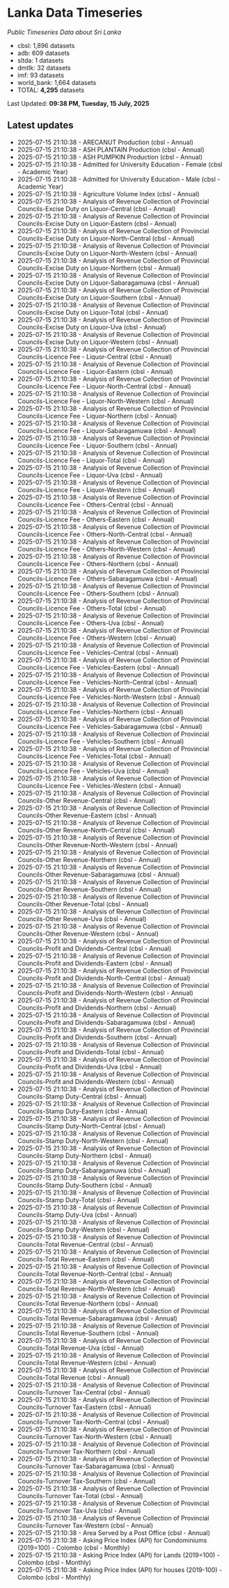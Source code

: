 # Lanka Data Timeseries
*Public Timeseries Data about Sri Lanka*

* cbsl: 1,896 datasets
* adb: 609 datasets
* sltda: 1 datasets
* dmtlk: 32 datasets
* imf: 93 datasets
* world_bank: 1,664 datasets
* TOTAL: **4,295** datasets

Last Updated: **09:38 PM, Tuesday, 15 July, 2025**

## Latest updates

* 2025-07-15 21:10:38 - ARECANUT Production (cbsl - Annual)
* 2025-07-15 21:10:38 - ASH PLANTAIN Production (cbsl - Annual)
* 2025-07-15 21:10:38 - ASH PUMPKIN Production (cbsl - Annual)
* 2025-07-15 21:10:38 - Admitted for University Education - Female (cbsl - Academic Year)
* 2025-07-15 21:10:38 - Admitted for University Education - Male (cbsl - Academic Year)
* 2025-07-15 21:10:38 - Agriculture Volume Index (cbsl - Annual)
* 2025-07-15 21:10:38 - Analysis of Revenue Collection of Provincial Councils-Excise Duty on Liquor-Central (cbsl - Annual)
* 2025-07-15 21:10:38 - Analysis of Revenue Collection of Provincial Councils-Excise Duty on Liquor-Eastern (cbsl - Annual)
* 2025-07-15 21:10:38 - Analysis of Revenue Collection of Provincial Councils-Excise Duty on Liquor-North-Central (cbsl - Annual)
* 2025-07-15 21:10:38 - Analysis of Revenue Collection of Provincial Councils-Excise Duty on Liquor-North-Western (cbsl - Annual)
* 2025-07-15 21:10:38 - Analysis of Revenue Collection of Provincial Councils-Excise Duty on Liquor-Northern (cbsl - Annual)
* 2025-07-15 21:10:38 - Analysis of Revenue Collection of Provincial Councils-Excise Duty on Liquor-Sabaragamuwa (cbsl - Annual)
* 2025-07-15 21:10:38 - Analysis of Revenue Collection of Provincial Councils-Excise Duty on Liquor-Southern (cbsl - Annual)
* 2025-07-15 21:10:38 - Analysis of Revenue Collection of Provincial Councils-Excise Duty on Liquor-Total (cbsl - Annual)
* 2025-07-15 21:10:38 - Analysis of Revenue Collection of Provincial Councils-Excise Duty on Liquor-Uva (cbsl - Annual)
* 2025-07-15 21:10:38 - Analysis of Revenue Collection of Provincial Councils-Excise Duty on Liquor-Western (cbsl - Annual)
* 2025-07-15 21:10:38 - Analysis of Revenue Collection of Provincial Councils-Licence Fee - Liquor-Central (cbsl - Annual)
* 2025-07-15 21:10:38 - Analysis of Revenue Collection of Provincial Councils-Licence Fee - Liquor-Eastern (cbsl - Annual)
* 2025-07-15 21:10:38 - Analysis of Revenue Collection of Provincial Councils-Licence Fee - Liquor-North-Central (cbsl - Annual)
* 2025-07-15 21:10:38 - Analysis of Revenue Collection of Provincial Councils-Licence Fee - Liquor-North-Western (cbsl - Annual)
* 2025-07-15 21:10:38 - Analysis of Revenue Collection of Provincial Councils-Licence Fee - Liquor-Northern (cbsl - Annual)
* 2025-07-15 21:10:38 - Analysis of Revenue Collection of Provincial Councils-Licence Fee - Liquor-Sabaragamuwa (cbsl - Annual)
* 2025-07-15 21:10:38 - Analysis of Revenue Collection of Provincial Councils-Licence Fee - Liquor-Southern (cbsl - Annual)
* 2025-07-15 21:10:38 - Analysis of Revenue Collection of Provincial Councils-Licence Fee - Liquor-Total (cbsl - Annual)
* 2025-07-15 21:10:38 - Analysis of Revenue Collection of Provincial Councils-Licence Fee - Liquor-Uva (cbsl - Annual)
* 2025-07-15 21:10:38 - Analysis of Revenue Collection of Provincial Councils-Licence Fee - Liquor-Western (cbsl - Annual)
* 2025-07-15 21:10:38 - Analysis of Revenue Collection of Provincial Councils-Licence Fee - Others-Central (cbsl - Annual)
* 2025-07-15 21:10:38 - Analysis of Revenue Collection of Provincial Councils-Licence Fee - Others-Eastern (cbsl - Annual)
* 2025-07-15 21:10:38 - Analysis of Revenue Collection of Provincial Councils-Licence Fee - Others-North-Central (cbsl - Annual)
* 2025-07-15 21:10:38 - Analysis of Revenue Collection of Provincial Councils-Licence Fee - Others-North-Western (cbsl - Annual)
* 2025-07-15 21:10:38 - Analysis of Revenue Collection of Provincial Councils-Licence Fee - Others-Northern (cbsl - Annual)
* 2025-07-15 21:10:38 - Analysis of Revenue Collection of Provincial Councils-Licence Fee - Others-Sabaragamuwa (cbsl - Annual)
* 2025-07-15 21:10:38 - Analysis of Revenue Collection of Provincial Councils-Licence Fee - Others-Southern (cbsl - Annual)
* 2025-07-15 21:10:38 - Analysis of Revenue Collection of Provincial Councils-Licence Fee - Others-Total (cbsl - Annual)
* 2025-07-15 21:10:38 - Analysis of Revenue Collection of Provincial Councils-Licence Fee - Others-Uva (cbsl - Annual)
* 2025-07-15 21:10:38 - Analysis of Revenue Collection of Provincial Councils-Licence Fee - Others-Western (cbsl - Annual)
* 2025-07-15 21:10:38 - Analysis of Revenue Collection of Provincial Councils-Licence Fee - Vehicles-Central (cbsl - Annual)
* 2025-07-15 21:10:38 - Analysis of Revenue Collection of Provincial Councils-Licence Fee - Vehicles-Eastern (cbsl - Annual)
* 2025-07-15 21:10:38 - Analysis of Revenue Collection of Provincial Councils-Licence Fee - Vehicles-North-Central (cbsl - Annual)
* 2025-07-15 21:10:38 - Analysis of Revenue Collection of Provincial Councils-Licence Fee - Vehicles-North-Western (cbsl - Annual)
* 2025-07-15 21:10:38 - Analysis of Revenue Collection of Provincial Councils-Licence Fee - Vehicles-Northern (cbsl - Annual)
* 2025-07-15 21:10:38 - Analysis of Revenue Collection of Provincial Councils-Licence Fee - Vehicles-Sabaragamuwa (cbsl - Annual)
* 2025-07-15 21:10:38 - Analysis of Revenue Collection of Provincial Councils-Licence Fee - Vehicles-Southern (cbsl - Annual)
* 2025-07-15 21:10:38 - Analysis of Revenue Collection of Provincial Councils-Licence Fee - Vehicles-Total (cbsl - Annual)
* 2025-07-15 21:10:38 - Analysis of Revenue Collection of Provincial Councils-Licence Fee - Vehicles-Uva (cbsl - Annual)
* 2025-07-15 21:10:38 - Analysis of Revenue Collection of Provincial Councils-Licence Fee - Vehicles-Western (cbsl - Annual)
* 2025-07-15 21:10:38 - Analysis of Revenue Collection of Provincial Councils-Other Revenue-Central (cbsl - Annual)
* 2025-07-15 21:10:38 - Analysis of Revenue Collection of Provincial Councils-Other Revenue-Eastern (cbsl - Annual)
* 2025-07-15 21:10:38 - Analysis of Revenue Collection of Provincial Councils-Other Revenue-North-Central (cbsl - Annual)
* 2025-07-15 21:10:38 - Analysis of Revenue Collection of Provincial Councils-Other Revenue-North-Western (cbsl - Annual)
* 2025-07-15 21:10:38 - Analysis of Revenue Collection of Provincial Councils-Other Revenue-Northern (cbsl - Annual)
* 2025-07-15 21:10:38 - Analysis of Revenue Collection of Provincial Councils-Other Revenue-Sabaragamuwa (cbsl - Annual)
* 2025-07-15 21:10:38 - Analysis of Revenue Collection of Provincial Councils-Other Revenue-Southern (cbsl - Annual)
* 2025-07-15 21:10:38 - Analysis of Revenue Collection of Provincial Councils-Other Revenue-Total (cbsl - Annual)
* 2025-07-15 21:10:38 - Analysis of Revenue Collection of Provincial Councils-Other Revenue-Uva (cbsl - Annual)
* 2025-07-15 21:10:38 - Analysis of Revenue Collection of Provincial Councils-Other Revenue-Western (cbsl - Annual)
* 2025-07-15 21:10:38 - Analysis of Revenue Collection of Provincial Councils-Profit and Dividends-Central (cbsl - Annual)
* 2025-07-15 21:10:38 - Analysis of Revenue Collection of Provincial Councils-Profit and Dividends-Eastern (cbsl - Annual)
* 2025-07-15 21:10:38 - Analysis of Revenue Collection of Provincial Councils-Profit and Dividends-North-Central (cbsl - Annual)
* 2025-07-15 21:10:38 - Analysis of Revenue Collection of Provincial Councils-Profit and Dividends-North-Western (cbsl - Annual)
* 2025-07-15 21:10:38 - Analysis of Revenue Collection of Provincial Councils-Profit and Dividends-Northern (cbsl - Annual)
* 2025-07-15 21:10:38 - Analysis of Revenue Collection of Provincial Councils-Profit and Dividends-Sabaragamuwa (cbsl - Annual)
* 2025-07-15 21:10:38 - Analysis of Revenue Collection of Provincial Councils-Profit and Dividends-Southern (cbsl - Annual)
* 2025-07-15 21:10:38 - Analysis of Revenue Collection of Provincial Councils-Profit and Dividends-Total (cbsl - Annual)
* 2025-07-15 21:10:38 - Analysis of Revenue Collection of Provincial Councils-Profit and Dividends-Uva (cbsl - Annual)
* 2025-07-15 21:10:38 - Analysis of Revenue Collection of Provincial Councils-Profit and Dividends-Western (cbsl - Annual)
* 2025-07-15 21:10:38 - Analysis of Revenue Collection of Provincial Councils-Stamp Duty-Central (cbsl - Annual)
* 2025-07-15 21:10:38 - Analysis of Revenue Collection of Provincial Councils-Stamp Duty-Eastern (cbsl - Annual)
* 2025-07-15 21:10:38 - Analysis of Revenue Collection of Provincial Councils-Stamp Duty-North-Central (cbsl - Annual)
* 2025-07-15 21:10:38 - Analysis of Revenue Collection of Provincial Councils-Stamp Duty-North-Western (cbsl - Annual)
* 2025-07-15 21:10:38 - Analysis of Revenue Collection of Provincial Councils-Stamp Duty-Northern (cbsl - Annual)
* 2025-07-15 21:10:38 - Analysis of Revenue Collection of Provincial Councils-Stamp Duty-Sabaragamuwa (cbsl - Annual)
* 2025-07-15 21:10:38 - Analysis of Revenue Collection of Provincial Councils-Stamp Duty-Southern (cbsl - Annual)
* 2025-07-15 21:10:38 - Analysis of Revenue Collection of Provincial Councils-Stamp Duty-Total (cbsl - Annual)
* 2025-07-15 21:10:38 - Analysis of Revenue Collection of Provincial Councils-Stamp Duty-Uva (cbsl - Annual)
* 2025-07-15 21:10:38 - Analysis of Revenue Collection of Provincial Councils-Stamp Duty-Western (cbsl - Annual)
* 2025-07-15 21:10:38 - Analysis of Revenue Collection of Provincial Councils-Total Revenue-Central (cbsl - Annual)
* 2025-07-15 21:10:38 - Analysis of Revenue Collection of Provincial Councils-Total Revenue-Eastern (cbsl - Annual)
* 2025-07-15 21:10:38 - Analysis of Revenue Collection of Provincial Councils-Total Revenue-North-Central (cbsl - Annual)
* 2025-07-15 21:10:38 - Analysis of Revenue Collection of Provincial Councils-Total Revenue-North-Western (cbsl - Annual)
* 2025-07-15 21:10:38 - Analysis of Revenue Collection of Provincial Councils-Total Revenue-Northern (cbsl - Annual)
* 2025-07-15 21:10:38 - Analysis of Revenue Collection of Provincial Councils-Total Revenue-Sabaragamuwa (cbsl - Annual)
* 2025-07-15 21:10:38 - Analysis of Revenue Collection of Provincial Councils-Total Revenue-Southern (cbsl - Annual)
* 2025-07-15 21:10:38 - Analysis of Revenue Collection of Provincial Councils-Total Revenue-Uva (cbsl - Annual)
* 2025-07-15 21:10:38 - Analysis of Revenue Collection of Provincial Councils-Total Revenue-Western (cbsl - Annual)
* 2025-07-15 21:10:38 - Analysis of Revenue Collection of Provincial Councils-Total Revenue (cbsl - Annual)
* 2025-07-15 21:10:38 - Analysis of Revenue Collection of Provincial Councils-Turnover Tax-Central (cbsl - Annual)
* 2025-07-15 21:10:38 - Analysis of Revenue Collection of Provincial Councils-Turnover Tax-Eastern (cbsl - Annual)
* 2025-07-15 21:10:38 - Analysis of Revenue Collection of Provincial Councils-Turnover Tax-North-Central (cbsl - Annual)
* 2025-07-15 21:10:38 - Analysis of Revenue Collection of Provincial Councils-Turnover Tax-North-Western (cbsl - Annual)
* 2025-07-15 21:10:38 - Analysis of Revenue Collection of Provincial Councils-Turnover Tax-Northern (cbsl - Annual)
* 2025-07-15 21:10:38 - Analysis of Revenue Collection of Provincial Councils-Turnover Tax-Sabaragamuwa (cbsl - Annual)
* 2025-07-15 21:10:38 - Analysis of Revenue Collection of Provincial Councils-Turnover Tax-Southern (cbsl - Annual)
* 2025-07-15 21:10:38 - Analysis of Revenue Collection of Provincial Councils-Turnover Tax-Total (cbsl - Annual)
* 2025-07-15 21:10:38 - Analysis of Revenue Collection of Provincial Councils-Turnover Tax-Uva (cbsl - Annual)
* 2025-07-15 21:10:38 - Analysis of Revenue Collection of Provincial Councils-Turnover Tax-Western (cbsl - Annual)
* 2025-07-15 21:10:38 - Area Served by a Post Office (cbsl - Annual)
* 2025-07-15 21:10:38 - Asking Price Index (API) for Condominiums (2019=100) - Colombo (cbsl - Monthly)
* 2025-07-15 21:10:38 - Asking Price Index (API) for Lands (2019=100) - Colombo (cbsl - Monthly)
* 2025-07-15 21:10:38 - Asking Price Index (API) for houses (2019-100) - Colombo (cbsl - Monthly)